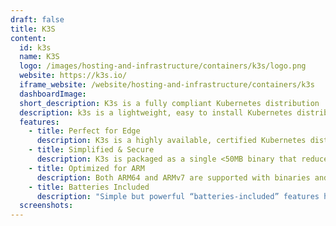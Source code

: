 ```yaml
---
draft: false
title: K3S
content:
  id: k3s
  name: K3S
  logo: /images/hosting-and-infrastructure/containers/k3s/logo.png
  website: https://k3s.io/
  iframe_website: /website/hosting-and-infrastructure/containers/k3s
  dashboardImage:
  short_description: K3s is a fully compliant Kubernetes distribution
  description: k3s is a lightweight, easy to install Kubernetes distribution geared towards resource-constrained environments and low touch operations. Some use cases in which k3s really shines are edge, ARM, IoT, and CI.
  features:
    - title: Perfect for Edge
      description: K3s is a highly available, certified Kubernetes distribution designed for production workloads in unattended, resource-constrained, remote locations or inside IoT appliances.
    - title: Simplified & Secure
      description: K3s is packaged as a single <50MB binary that reduces the dependencies and steps needed to install, run and auto-update a production Kubernetes cluster.
    - title: Optimized for ARM
      description: Both ARM64 and ARMv7 are supported with binaries and multiarch images available for both. K3s works great from something as small as a Raspberry Pi to an AWS a1.4xlarge 32GiB server.
    - title: Batteries Included
      description: "Simple but powerful “batteries-included” features have been added, such as: a local storage provider, a service load balancer, a Helm controller, and the Traefik ingress controller."
  screenshots:
---
```

